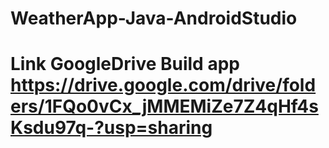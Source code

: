# WeatherApp-Java-AndroidStudio

# Link GoogleDrive Build app https://drive.google.com/drive/folders/1FQo0vCx_jMMEMiZe7Z4qHf4sKsdu97q-?usp=sharing 
